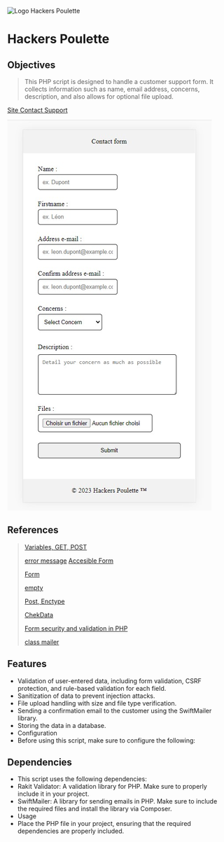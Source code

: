  ![Logo Hackers Poulette](https://github.com/DelphineLecorney/hackers-poulette/blob/main/assets/pictures/LogoPoulette.jpg%22)

# Hackers Poulette

## Objectives

> This PHP script is designed to handle a customer support form. It collects information such as name, email address, concerns, description, and also allows for optional file upload.

[Site Contact Support](https://contacthelpform.000webhostapp.com/index.php)

 ![Form contact](https://github.com/DelphineLecorney/hackers-poulette/blob/main/assets/pictures/Form.jpg "Form contact")

## References

> [Variables, GET, POST](https://www.php.net/manual/fr/language.variables.external.php)
>
> [error message](http://uxmas.com/2012/the-4-hs-of-writing-error-messages)
> [Accesible Form](https://formspree.io/blog/accessible-forms/)
>
> [Form](https://www.php.net/manual/fr/tutorial.forms.php)
>
> [empty](https://www.php.net/manual/en/function.empty.php)
>
> [Post, Enctype](https://developer.mozilla.org/fr/docs/Learn/Forms/Sending_and_retrieving_form_data)
>
> [ChekData](https://www.w3schools.com/php/php_form_validation.asp)
>
> [Form security and validation in PHP](https://www.pierre-giraud.com/php-mysql-apprendre-coder-cours/securiser-valider-formulaire/)
>
> [class mailer](https://github.com/PHPMailer/PHPMailer)

## Features

* Validation of user-entered data, including form validation, CSRF protection, and rule-based validation for each field.
* Sanitization of data to prevent injection attacks.
* File upload handling with size and file type verification.
* Sending a confirmation email to the customer using the SwiftMailer library.
* Storing the data in a database.
* Configuration
* Before using this script, make sure to configure the following:

## Dependencies

* This script uses the following dependencies:
* Rakit Validator: A validation library for PHP. Make sure to properly include it in your project.
* SwiftMailer: A library for sending emails in PHP. Make sure to include the required files and install the library via Composer.
* Usage
* Place the PHP file in your project, ensuring that the required dependencies are properly included.



